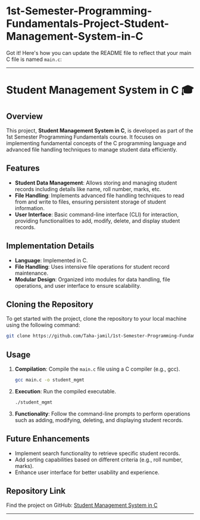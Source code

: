 # 1st-Semester-Programming-Fundamentals-Project-Student-Management-System-in-C
 
Got it! Here's how you can update the README file to reflect that your main C file is named `main.c`:

---

# Student Management System in C 🎓

## Overview
This project, **Student Management System in C**, is developed as part of the 1st Semester Programming Fundamentals course. It focuses on implementing fundamental concepts of the C programming language and advanced file handling techniques to manage student data efficiently.

## Features
- **Student Data Management**: Allows storing and managing student records including details like name, roll number, marks, etc.
- **File Handling**: Implements advanced file handling techniques to read from and write to files, ensuring persistent storage of student information.
- **User Interface**: Basic command-line interface (CLI) for interaction, providing functionalities to add, modify, delete, and display student records.

## Implementation Details
- **Language**: Implemented in C.
- **File Handling**: Uses intensive file operations for student record maintenance.
- **Modular Design**: Organized into modules for data handling, file operations, and user interface to ensure scalability.

## Cloning the Repository
To get started with the project, clone the repository to your local machine using the following command:
```bash
git clone https://github.com/Taha-jamil/1st-Semester-Programming-Fundamentals-Project-Student-Management-System-in-C.git
```

## Usage
1. **Compilation**: Compile the `main.c` file using a C compiler (e.g., gcc).
   ```bash
   gcc main.c -o student_mgmt
   ```
   
2. **Execution**: Run the compiled executable.
   ```bash
   ./student_mgmt
   ```
   
3. **Functionality**: Follow the command-line prompts to perform operations such as adding, modifying, deleting, and displaying student records.

## Future Enhancements
- Implement search functionality to retrieve specific student records.
- Add sorting capabilities based on different criteria (e.g., roll number, marks).
- Enhance user interface for better usability and experience.

## Repository Link
Find the project on GitHub: [Student Management System in C](https://github.com/Taha-jamil/1st-Semester-Programming-Fundamentals-Project-Student-Management-System-in-C)

---


